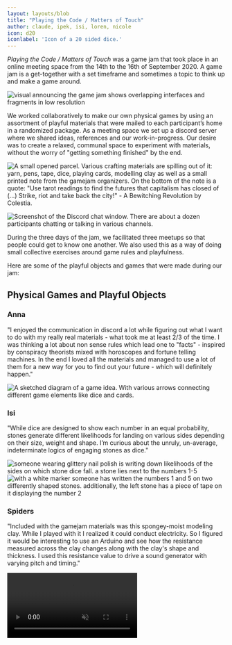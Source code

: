 ```yaml
---
layout: layouts/blob
title: "Playing the Code / Matters of Touch"
author: claude, ipek, isi, loren, nicole
icon: d20
iconlabel: 'Icon of a 20 sided dice.'
---
```


*Playing the Code / Matters of Touch* was a game jam that took place in an online meeting space from the 14th to the 16th of September 2020. A game jam is a get-together with a set timeframe and sometimes a topic to think up and make a game around.

![visual announcing the game jam shows overlapping interfaces and fragments in low resolution](/img/gamejam-announcement.png)

We worked collaboratively to make our own physical games by using an assortment of playful materials that were mailed to each participant’s home in a randomized package. As a meeting space we set up a discord server where we shared ideas, references and our work-in-progress. Our desire was to create a relaxed, communal space to experiment with materials, without the worry of "getting something finished" by the end.

![A small opened parcel. Various crafting materials are spilling out of it: yarn, pens, tape, dice, playing cards, modelling clay as well as a small printed note from the gamejam organizers. On the bottom of the note is a quote: "Use tarot readings to find the futures that capitalism has closed of (...) Strike, riot and take back the city!" - A Bewitching Revolution by Colestia.](/img/gamejam-box.jpg)

![Screenshot of the Discord chat window. There are about a dozen participants chatting or talking in various channels.](/img/gamejam-discord.png)


During the three days of the jam, we facilitated three meetups so that people could get to know one another. We also used this as a way of doing small collective exercises around game rules and playfulness.

Here are some of the  playful objects and games that were made during our jam: 

## Physical Games and Playful Objects

### Anna
"I enjoyed the communication in discord a lot while figuring out what I want to do with my really real materials - what took me at least 2/3 of the time. I was thinking a lot about non sense rules which lead one to "facts" - inspired by conspiracy theorists mixed with horoscopes and fortune telling machines. In the end I loved all the materials and managed to use a lot of them for a new way for you to find out your future - which will definitely happen."

![A sketched diagram of a game idea. With various arrows connecting different game elements like dice and cards.](/img/gamejam-anna-sketch.png)

### Isi 
"While dice are designed to show each number in an equal probability, stones generate different likelihoods for landing on various sides depending on their size, weight and shape. I’m curious about the unruly, un-average, indeterminate logics of engaging stones as dice."

![someone wearing glittery nail polish is writing down likelihoods of the sides on which stone dice fall. a stone lies next to the numbers 1-5](/img/gamejam-stones-01.png)
![with a white marker someone has written the numbers 1 and 5 on two differently shaped stones. additionally, the left stone has a piece of tape on it displaying the number 2](/img/gamejam-stones-02.png)

### Spiders

"Included with the gamejam materials was this spongey-moist modeling clay. While I played with it I realized it could conduct electricity. So I figured it would be interesting to use an Arduino and see how the resistance measured across the clay changes along with the clay's shape and thickness. I used this resistance value to drive a sound generator with varying pitch and timing."

<video muted autoplay loop controls>
  <source src="/img/gamejam-clay.mp4" type="video/mp4">
Your browser does not support the video tag.
</video> 
